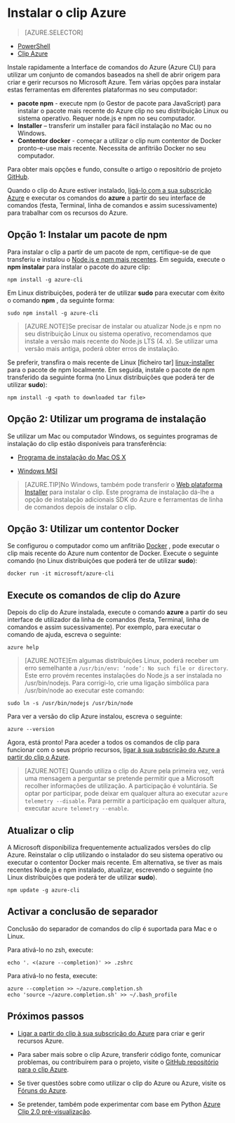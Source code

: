 <properties
    pageTitle="Instalar a Interface da linha de comandos do Azure | Microsoft Azure"
    description="Instalar a Interface da linha de comandos de Azure (CLI) para Mac, Linux e Windows começar a utilizar os serviços do Azure"
    editor=""
    manager="timlt"
    documentationCenter=""
    authors="squillace"
    services="virtual-machines-linux,virtual-network,storage,azure-resource-manager"
    tags="azure-resource-manager,azure-service-management"/>

<tags
    ms.service="multiple"
    ms.workload="multiple"
    ms.tgt_pltfrm="command-line-interface"
    ms.devlang="na"
    ms.topic="article"
    ms.date="10/04/2016"
    ms.author="rasquill"/>
    
# <a name="install-the-azure-cli"></a>Instalar o clip Azure

> [AZURE.SELECTOR]
- [PowerShell](powershell-install-configure.md)
- [Clip Azure](xplat-cli-install.md)

Instale rapidamente a Interface de comandos do Azure (Azure CLI) para utilizar um conjunto de comandos baseados na shell de abrir origem para criar e gerir recursos no Microsoft Azure. Tem várias opções para instalar estas ferramentas em diferentes plataformas no seu computador: 

* **pacote npm** - execute npm (o Gestor de pacote para JavaScript) para instalar o pacote mais recente do Azure clip no seu distribuição Linux ou sistema operativo. Requer node.js e npm no seu computador.
* **Installer** – transferir um installer para fácil instalação no Mac ou no Windows.
* **Contentor docker** - começar a utilizar o clip num contentor de Docker pronto-e-use mais recente. Necessita de anfitrião Docker no seu computador.
    
Para obter mais opções e fundo, consulte o artigo o repositório de projeto [GitHub](https://github.com/azure/azure-xplat-cli). 

Quando o clip do Azure estiver instalado, [ligá-lo com a sua subscrição Azure](xplat-cli-connect.md) e executar os comandos do **azure** a partir do seu interface de comandos (festa, Terminal, linha de comandos e assim sucessivamente) para trabalhar com os recursos do Azure.



## <a name="option-1-install-an-npm-package"></a>Opção 1: Instalar um pacote de npm

Para instalar o clip a partir de um pacote de npm, certifique-se de que transferiu e instalou o [Node.js e npm mais recentes](https://nodejs.org/en/download/package-manager/). Em seguida, execute o **npm instalar** para instalar o pacote do azure clip: 

    npm install -g azure-cli

Em Linux distribuições, poderá ter de utilizar **sudo** para executar com êxito o comando __npm__ , da seguinte forma:

    sudo npm install -g azure-cli

> [AZURE.NOTE]Se precisar de instalar ou atualizar Node.js e npm no seu distribuição Linux ou sistema operativo, recomendamos que instale a versão mais recente do Node.js LTS (4. x). Se utilizar uma versão mais antiga, poderá obter erros de instalação. 

Se preferir, transfira o mais recente de Linux [ficheiro tar] [ linux-installer] para o pacote de npm localmente. Em seguida, instale o pacote de npm transferido da seguinte forma (no Linux distribuições que poderá ter de utilizar **sudo**):

    npm install -g <path to downloaded tar file>

## <a name="option-2-use-an-installer"></a>Opção 2: Utilizar um programa de instalação

Se utilizar um Mac ou computador Windows, os seguintes programas de instalação do clip estão disponíveis para transferência:

* [Programa de instalação do Mac OS X][mac-installer]

* [Windows MSI][windows-installer] 

>[AZURE.TIP]No Windows, também pode transferir o [Web plataforma Installer](https://go.microsoft.com/?linkid=9828653) para instalar o clip. Este programa de instalação dá-lhe a opção de instalação adicionais SDK do Azure e ferramentas de linha de comandos depois de instalar o clip. 


## <a name="option-3-use-a-docker-container"></a>Opção 3: Utilizar um contentor Docker

Se configurou o computador como um anfitrião [Docker](https://docs.docker.com/engine/understanding-docker/) , pode executar o clip mais recente do Azure num contentor de Docker. Execute o seguinte comando (no Linux distribuições que poderá ter de utilizar **sudo**):

```
docker run -it microsoft/azure-cli
```


## <a name="run-azure-cli-commands"></a>Execute os comandos de clip do Azure
Depois do clip do Azure instalada, execute o comando **azure** a partir do seu interface de utilizador da linha de comandos (festa, Terminal, linha de comandos e assim sucessivamente). Por exemplo, para executar o comando de ajuda, escreva o seguinte:

```
azure help
```
> [AZURE.NOTE]Em algumas distribuições Linux, poderá receber um erro semelhante a `/usr/bin/env: ‘node’: No such file or directory`. Este erro provém recentes instalações do Node.js a ser instalada no /usr/bin/nodejs. Para corrigi-lo, crie uma ligação simbólica para /usr/bin/node ao executar este comando:

```
sudo ln -s /usr/bin/nodejs /usr/bin/node
```

Para ver a versão do clip Azure instalou, escreva o seguinte:

```
azure --version
```

Agora, está pronto! Para aceder a todos os comandos de clip para funcionar com o seus próprio recursos, [ligar à sua subscrição do Azure a partir do clip o Azure](xplat-cli-connect.md).

>[AZURE.NOTE] Quando utiliza o clip do Azure pela primeira vez, verá uma mensagem a perguntar se pretende permitir que a Microsoft recolher informações de utilização. A participação é voluntária. Se optar por participar, pode deixar em qualquer altura ao executar `azure telemetry --disable`. Para permitir a participação em qualquer altura, executar `azure telemetry --enable`.


## <a name="update-the-cli"></a>Atualizar o clip

A Microsoft disponibiliza frequentemente actualizados versões do clip Azure. Reinstalar o clip utilizando o instalador do seu sistema operativo ou executar o contentor Docker mais recente. Em alternativa, se tiver as mais recentes Node.js e npm instalado, atualizar, escrevendo o seguinte (no Linux distribuições que poderá ter de utilizar **sudo**).

```
npm update -g azure-cli
```

## <a name="enable-tab-completion"></a>Activar a conclusão de separador

Conclusão do separador de comandos do clip é suportada para Mac e o Linux.

Para ativá-lo no zsh, execute:

```
echo '. <(azure --completion)' >> .zshrc
```

Para ativá-lo no festa, execute:

```
azure --completion >> ~/azure.completion.sh
echo 'source ~/azure.completion.sh' >> ~/.bash_profile
```


## <a name="next-steps"></a>Próximos passos 

* [Ligar a partir do clip à sua subscrição do Azure](xplat-cli-connect.md) para criar e gerir recursos Azure.

* Para saber mais sobre o clip Azure, transferir código fonte, comunicar problemas, ou contribuírem para o projeto, visite o [GitHub repositório para o clip Azure](https://github.com/azure/azure-xplat-cli).

* Se tiver questões sobre como utilizar o clip do Azure ou Azure, visite os [Fóruns do Azure](https://social.msdn.microsoft.com/Forums/en-US/home?forum=azurescripting).

* Se pretender, também pode experimentar com base em Python [Azure Clip 2.0 pré-visualização](https://github.com/azure/azure-cli).

[mac-installer]: http://aka.ms/mac-azure-cli
[windows-installer]: http://aka.ms/webpi-azure-cli
[linux-installer]: http://aka.ms/linux-azure-cli
[cliasm]: virtual-machines-command-line-tools.md
[cliarm]: ./virtual-machines/azure-cli-arm-commands.md
